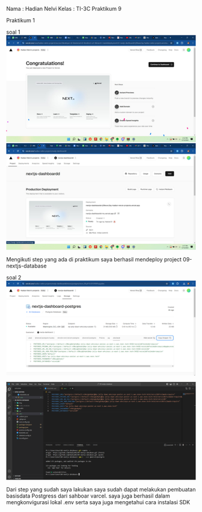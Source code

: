 Nama : Hadian Nelvi
Kelas : TI-3C
Praktikum 9

Praktikum 1

soal 1
![gambar](img/1.jpeg)
![gambar](img/2.jpeg)

Mengikuti step yang ada di praktikum saya berhasil mendeploy project 09-nextjs-database

soal 2
![gambar](img/4.png)

![gambar](img/3.png)

Dari step yang sudah saya lakukan saya sudah dapat melakukan pembuatan basisdata Postgress dari sahboar varcel. saya juga berhasil dalam mengkonvigurasi lokal .env serta saya juga mengetahui cara instalasi SDK 